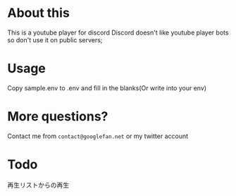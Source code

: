 # About this
This is a youtube player for discord
Discord doesn't like youtube player bots so don't use it on public servers;

# Usage
Copy sample.env to .env and fill in the blanks(Or write into your env)

# More questions?
Contact me from `contact@googlefan.net` or my twitter account

# Todo
再生リストからの再生